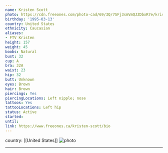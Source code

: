 ```yaml
---
name: Kristen Scott
photo: https://cdn.freeones.com/photo-cad/69/3Q/7SFj3smVmQJZDbxR7e/kristen-scott-avatar-1_teaser.jpg
birthday: '1995-03-13'
country: United States
ethnicity: Caucasian
aliases:
- FTV Kristen
height: 157
weight: 45
boobs: Natural
bust: 32
cup: A
bra: 32A
waist: 23
hip: 32
butt: Unknown
eyes: Brown
hair: Brown
piercings: Yes
piercingLocations: Left nipple; nose
tattoos: Yes
tattooLocations: Left hip
status: Active
started:
until:
link: https://www.freeones.ca/kristen-scott/bio
---
```

country: [[United States]]
![photo](https://cdn.freeones.com/photo-cad/69/3Q/7SFj3smVmQJZDbxR7e/kristen-scott-avatar-1_teaser.jpg)
***

